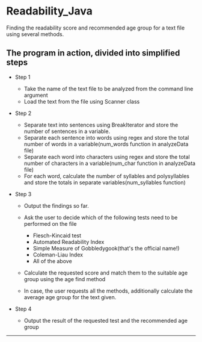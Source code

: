 # Readability_Java
Finding the readability score and recommended age group for a text file using several methods.

## The program in action, divided into simplified steps

- Step 1
  - Take the name of the text file to be analyzed from the command line argument
  - Load the text from the file using Scanner class

- Step 2
  - Separate text into sentences using BreakIterator and store the number of sentences in a variable.
  - Separate each sentence into words using regex and store the total number of words in a variable(num_words function in analyzeData file)
  - Separate each word into characters using regex and store the total number of characters in a variable(num_char function in analyzeData file)
  - For each word, calculate the number of syllables and polysyllables and store the totals in separate variables(num_syllables function)
 - Step 3
    - Output the findings so far.
    - Ask the user to decide which of the following tests need to be performed on the file
      - Flesch-Kincaid test
      - Automated Readability Index
      - Simple Measure of Gobbledygook(that's the official name!)
      - Coleman-Liau Index
      - All of the above
    
   - Calculate the requested score and match them to the suitable age group using the age find method
   - In case, the user requests all the methods, additionally calculate the average age group for the text given.
 
 - Step 4
   - Output the result of the requested test and the recommended age group 
   
  ----------------------
  
